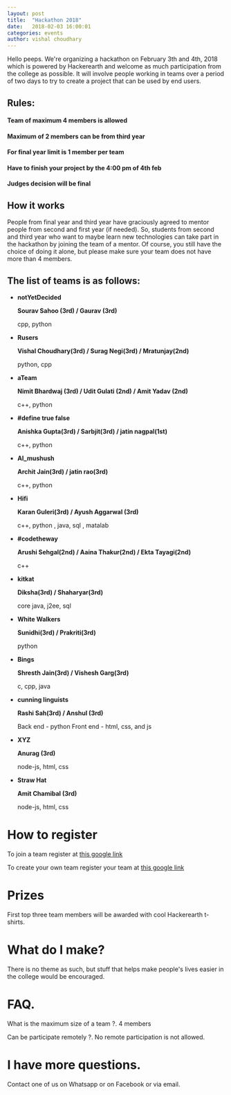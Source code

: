 ```yaml
---
layout: post
title:  "Hackathon 2018"
date:   2018-02-03 16:00:01
categories: events
author: vishal choudhary
---
```


Hello peeps. We're organizing a hackathon on February 3th and 4th, 2018 which is powered by Hackerearth and welcome as much participation
from the college as possible. It will involve people working in teams over a period of two days to try to
create a project that can be used by end users.

## Rules:
#### Team of maximum 4 members is allowed 
#### Maximum of 2 members can be from third year 
#### For final year limit is 1 member per team 
#### Have to finish your project by the 4:00 pm of 4th feb 
#### Judges decision will be final 

## How it works

People from final year and third year have graciously agreed to mentor people from second and first year
(if needed). So, students from second and third year who want to maybe learn new technologies can take part
in the hackathon by joining the team of a mentor. Of course, you still have the choice of doing it alone,
but please make sure your team does not have more than 4 members.

## The list of teams is as follows:
* **notYetDecided**

  **Sourav Sahoo (3rd) / Gaurav (3rd)**

  cpp, python

* **Rusers**

  **Vishal Choudhary(3rd) / Surag Negi(3rd) / Mratunjay(2nd)**

  python, cpp

* **aTeam**

  **Nimit Bhardwaj (3rd) / Udit Gulati (2nd) / Amit Yadav (2nd)**

  c++, python

* **#define true false**

  **Anishka Gupta(3rd) / Sarbjit(3rd) / jatin nagpal(1st)**

  c++, python

* **Al_mushush**

  **Archit Jain(3rd) / jatin rao(3rd)**

  c++, python 

* **Hifi**

  **Karan Guleri(3rd) / Ayush Aggarwal (3rd)**

  c++, python , java, sql , matalab

* **#codetheway**

  **Arushi Sehgal(2nd) / Aaina Thakur(2nd) / Ekta Tayagi(2nd)**

  c++ 

* **kitkat**

  **Diksha(3rd) / Shaharyar(3rd)**

  core java, j2ee, sql 
* **White Walkers**

  **Sunidhi(3rd) / Prakriti(3rd)**

  python

* **Bings**

  **Shresth Jain(3rd) / Vishesh Garg(3rd)**

  c, cpp, java

* **cunning linguists** 

  **Rashi Sah(3rd) / Anshul (3rd)**  

  Back end - python Front end - html, css, and js

* **XYZ**

  **Anurag (3rd)**

  node-js, html, css

* **Straw Hat**

  **Amit Chamibal (3rd)**

  node-js, html, css

# How to register
To join a team register at [this google link](https://goo.gl/forms/YIr9aQAjkUfFO68f1)

To create your own team register your team at [this google link](https://goo.gl/forms/Q9MrgvmJvjwsStk32)
# Prizes 
First top three team members will be awarded with cool Hackerearth t-shirts.

# What do I make?

There is no theme as such, but stuff that helps make people's lives easier in the college would be encouraged.

# FAQ.

What is the maximum size of a team ?.
4 members

Can be participate remotely ?.
No remote participation is not allowed. 


# I have more questions.

Contact one of us on Whatsapp or on Facebook or via email.
